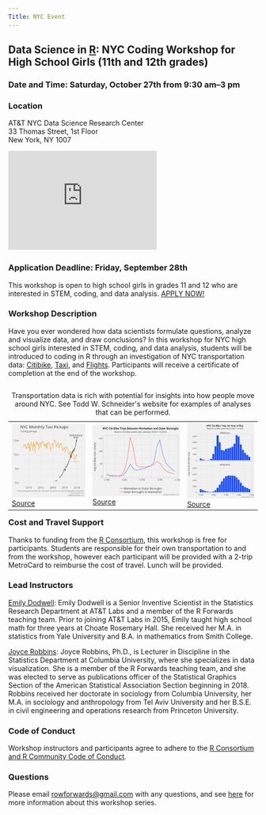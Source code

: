 ```yaml
---
Title: NYC Event
---
```


## Data Science in <a href="https://www.r-project.org/" target="_blank">R</a>: NYC Coding Workshop for High School Girls (11th and 12th grades)

### Date and Time: Saturday, October 27th from 9:30 am–3 pm

### Location

AT&T NYC Data Science Research Center  
33 Thomas Street, 1st Floor  
New York, NY  1007  

<iframe src="https://www.google.com/maps/embed?pb=!1m18!1m12!1m3!1d3024.0646634830014!2d-74.00823868468859!3d40.71659297933149!2m3!1f0!2f0!3f0!3m2!1i1024!2i768!4f13.1!3m3!1m2!1s0x89c25a202da93785%3A0x647d236777581d1c!2s33+Thomas+Street%2C+33+Thomas+St%2C+New+York%2C+NY+10007!5e0!3m2!1sen!2sus!4v1536180489482" width="300" height="200" frameborder="0" style="border:0" allowfullscreen></iframe>
 

### Application Deadline: Friday, September 28th
This workshop is open to high school girls in grades 11 and 12 who are interested in STEM, coding, and data analysis.  <a href="https://docs.google.com/forms/d/e/1FAIpQLSf5ECXBTvmV2YU5Z6tnfn6LzZzqCEJ2Sg6SiylER9HlXAHJpw/viewform?usp=sf_link" target="_blank">APPLY NOW!</a>

### Workshop Description

Have you ever wondered how data scientists formulate questions, analyze and visualize data, and draw conclusions?  In this workshop for NYC high school girls interested in STEM, coding, and data analysis, students will be introduced to coding in R through an investigation of NYC transportation data: <a href="https://www.citibikenyc.com/system-data" target="_blank">Citibike</a>, <a href="http://www.nyc.gov/html/tlc/html/about/trip_record_data.shtml" target="_blank">Taxi</a>, and <a href="https://cran.r-project.org/web/packages/nycflights13/nycflights13.pdf" target="_blank">Flights</a>.  Participants will receive a certificate of completion at the end of the workshop.

<table align = "left">
<caption>Transportation data is rich with potential for insights into how people move around NYC. See Todd W. Schneider's website for examples of analyses that can be performed.</caption>
  <tr>
    <td>
      <img src = "https://github.com/forwards/website_source/blob/update-edu/content/edu/images/monthly_taxi_pickups_v2.png?raw=true"><br>
      <a href = "http://toddwschneider.com/posts/analyzing-1-1-billion-nyc-taxi-and-uber-trips-with-a-vengeance/" target="_blank">Source</a>
    </td>
    <td>
      <img src = "https://github.com/forwards/website_source/blob/update-edu/content/edu/images/manhattan_vs_outer_boroughs_v2.png?raw=true"><br>
      <a href = "http://toddwschneider.com/posts/a-tale-of-twenty-two-million-citi-bikes-analyzing-the-nyc-bike-share-system/" target="_blank">Source</a>
    </td>
    <td>
      <img src = "https://github.com/forwards/website_source/blob/update-edu/content/edu/images/trips_by_hour_v2.png?raw=true"><br>
      <a href = "http://toddwschneider.com/posts/a-tale-of-twenty-two-million-citi-bikes-analyzing-the-nyc-bike-share-system/" target="_blank">Source</a>
    </td>
  </tr>
</table>  

### Cost and Travel Support
Thanks to funding from the <a href="https://www.r-consortium.org/" target="_blank">R Consortium</a>, this workshop is free for participants.  Students are responsible for their own transportation to and from the workshop, however each participant will be provided with a 2-trip MetroCard to reimburse the cost of travel.  Lunch will be provided.  

### Lead Instructors

<a href="https://www.linkedin.com/in/emdodwell" target="_blank">Emily Dodwell</a>: Emily Dodwell is a Senior Inventive Scientist in the Statistics Research Department at AT&T Labs and a member of the R Forwards teaching team.  Prior to joining AT&T Labs in 2015, Emily taught high school math for three years at Choate Rosemary Hall. She received her M.A. in statistics from Yale University and B.A. in mathematics from Smith College.

<a href="http://www.joyce-robbins.com/about/" target="_blank">Joyce Robbins</a>: Joyce Robbins, Ph.D., is Lecturer in Discipline in the Statistics Department at Columbia University, where she specializes in data visualization. She is a member of the R Forwards teaching team, and she was elected to serve as publications officer of the Statistical Graphics Section of the American Statistical Association Section beginning in 2018. Robbins received her doctorate in sociology from Columbia University, her M.A. in sociology and anthropology from Tel Aviv University and her B.S.E. in civil engineering and operations research from Princeton University.

### Code of Conduct

Workshop instructors and participants agree to adhere to the <a href="https://wiki.r-consortium.org/view/R_Consortium_and_the_R_Community_Code_of_Conduct" target="_blank">R Consortium and R Community Code of Conduct</a>.

### Questions

Please email rowforwards@gmail.com with any questions, and see <a href="http://forwards.github.io/edu/" target="_blank">here</a> for more information about this workshop series.
